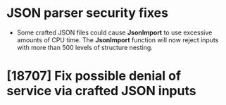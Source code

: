 # JSON parser security fixes

* Some crafted JSON files could cause **JsonImport** to use excessive
  amounts of CPU time.  The **JsonImport** function will now reject
  inputs with more than 500 levels of structure nesting.

# [18707] Fix possible denial of service via crafted JSON inputs
